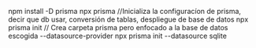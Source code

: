npm install -D prisma
npx prisma //Inicializa la configuracíon de prisma, decir que db usar, conversión de tablas, despliegue de base de datos
npx prisma init // Crea carpeta prisma pero enfocado a la base de datos escogida --datasource-provider
npx prisma init --datasource sqlite
